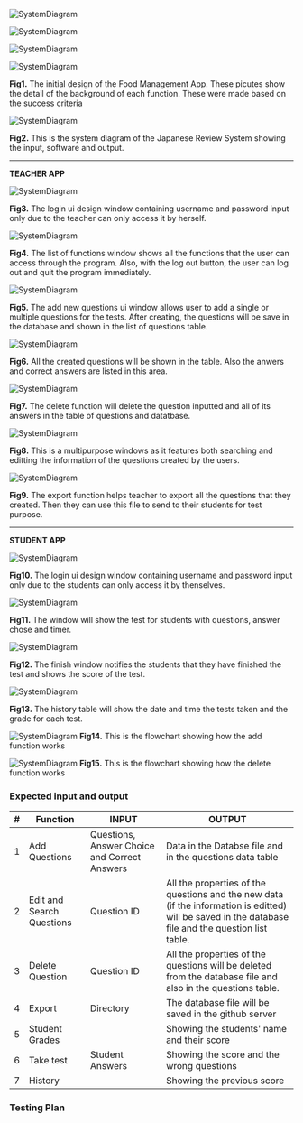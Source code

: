 ![SystemDiagram](teacher_app_1.jpg)

![SystemDiagram](teacher_app.jpg)

![SystemDiagram](student_app.jpg)

![SystemDiagram](student_app_1.jpg)

  **Fig1.** The initial design of the Food Management App. These picutes show the detail of the background of each function. These were made based on the success criteria
  
![SystemDiagram](SystemDiagram.png)

  **Fig2.** This is the system diagram of the Japanese Review System showing the input, software and output.
  
  --------------------------------------------------------------------
  
  **TEACHER APP**
  
  ![SystemDiagram](teacher_login.jpg)

  **Fig3.**  The login ui design window containing username and password input only due to the teacher can only access it by herself.
  
   ![SystemDiagram](teacher_listFunct.jpg)

  **Fig4.**  The list of functions window shows all the functions that the user can access through the program. Also, with the log out button, the user can log out and quit the program immediately.
  
  ![SystemDiagram](teacher_add.jpg)

  **Fig5.**  The add new questions ui window allows user to add a single or multiple questions for the tests. After creating, the questions will be save in the database and shown in the list of questions table.
  
  ![SystemDiagram](teacher_questionList.jpg)

  **Fig6.**  All the created questions will be shown in the table. Also the anwers and correct answers are listed in this area.
  
  ![SystemDiagram](teacher_delete.jpg)

  **Fig7.**  The delete function will delete the question inputted and all of its answers in the table of questions and datatbase.
  
  ![SystemDiagram](teacher_edit_search.jpg)

  **Fig8.** This is a multipurpose windows as it features both searching and editting the information of the questions created by the users.
  
  ![SystemDiagram](teacher_export.jpg)

  **Fig9.** The export function helps teacher to export all the questions that they created. Then they can use this file to send to their students for test purpose.
  
 --------------------------------------------------------------------
  
  **STUDENT APP**
  
  ![SystemDiagram](student_login.jpg)

  **Fig10.**  The login ui design window containing username and password input only due to the students can only access it by thenselves.
  
  ![SystemDiagram](student_test.jpg)

  **Fig11.** The window will show the test for students with questions, answer chose and timer.
  
  ![SystemDiagram](student_finish.jpg)

  **Fig12.**  The finish window notifies the students that they have finished the test and shows the score of the test.
  
  ![SystemDiagram](student_history.jpg)

  **Fig13.**  The history table will show the date and time the tests taken and the grade for each test.
  
  ![SystemDiagram](Add_diagram.png)
  **Fig14.** This is the flowchart showing how the add function works
  
  ![SystemDiagram](Delete_diagram.png)
  **Fig15.** This is the flowchart showing how the delete function works
  
  ### Expected input and output
  
  #|Function|INPUT|OUTPUT
---|---|---|---
1| Add Questions | Questions, Answer Choice and Correct Answers|Data in the Databse file and in the questions data table
2| Edit and Search Questions | Question ID | All the properties of the questions and the new data (if the information is editted) will be saved in the database file and the question list table.
3| Delete Question | Question ID | All the properties of the questions will be deleted from the database file and also in the questions table.
4| Export | Directory | The database file will be saved in the github server |
5| Student Grades |  | Showing the students' name and their score |
6| Take test | Student Answers | Showing the score and the wrong questions |
7| History | | Showing the previous score |   
  
   ### Testing Plan

